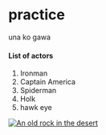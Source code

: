 # practice
una ko gawa
<h4>List of actors</h4>
<ol>
  <li>Ironman</li>
  <li>Captain America</li>
  <li>Spiderman</li>
  <li>Holk</li>
  <li>hawk eye</li>
</ol
https://scontent-mnl1-1.xx.fbcdn.net/v/t39.30808-6/381396994_866768014969491_712383796937462399_n.jpg?_nc_cat=111&ccb=1-7&_nc_sid=efb6e6&_nc_eui2=AeGymcjj8c4jBgUJMrTVI4-sM6mWGNSXWdQzqZYY1JdZ1Ga0dzh-a7hFKBuA-TMFwUmbJwcwoZ-pyB5-1JGGUFTZ&_nc_ohc=ucaEXmgrJmgAX9yhUI_&_nc_ht=scontent-mnl1-1.xx&cb_e2o_trans=t&oh=00_AfCTIj-4dsH2oifbnkjjua11uORvUpmc37ZjAaouU9SaUA&oe=656C1931

[![An old rock in the desert](/assets/images/shiprock.jpg "Shiprock, New Mexico by Beau Rogers")](https://www.flickr.com/photos/beaurogers/31833779864/in/photolist-Qv3rFw-34mt9F-a9Cmfy-5Ha3Zi-9msKdv-o3hgjr-hWpUte-4WMsJ1-KUQ8N-deshUb-vssBD-6CQci6-8AFCiD-zsJWT-nNfsgB-dPDwZJ-bn9JGn-5HtSXY-6CUhAL-a4UTXB-ugPum-KUPSo-fBLNm-6CUmpy-4WMsc9-8a7D3T-83KJev-6CQ2bK-nNusHJ-a78rQH-nw3NvT-7aq2qf-8wwBso-3nNceh-ugSKP-4mh4kh-bbeeqH-a7biME-q3PtTf-brFpgb-cg38zw-bXMZc-nJPELD-f58Lmo-bXMYG-bz8AAi-bxNtNT-bXMYi-bXMY6-bXMYv)
